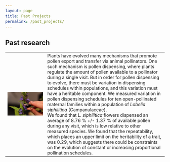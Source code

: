 ```yaml
---
layout: page
title: Past Projects
permalink: /past_projects/
---
```


## Past research

<p>
<table style="width: 100%">
    <colgroup>
       <col span="1" style="width: 25%;">
       <col span="1" style="width: 75%;">
    </colgroup>
   <tr>
      <td style="text-align:center;">
         <img src="/assets/pollen_dispensing.jpg" width="100%">
      </td>
      <td>
         Plants have evolved many mechanisms that promote pollen export and transfer via animal pollinators. One such mechanism is pollen dispensing, where plants regulate the amount of pollen available to a pollinator during a single visit. But in order for pollen dispensing to evolve, there must be variation in dispensing schedules within populations, and this variation must have a heritable component. We measured variation in pollen dispensing schedules for ten open-pollinated maternal families within a population of <i>Lobelia siphilitica</i> (Campanulaceae). <br> We found that <i>L. siphilitica</i> flowers dispensed an average of 8.76 % +/- 1.37 % of available pollen during any visit, which is low relative to other measured species. We found that the repeatability, which places an upper limit on the heritability of a trait, was 0.29, which suggests there could be constraints on the evolution of constant or increasing proportional pollination schedules.
      </td>
   </tr>
</table>
</p>